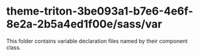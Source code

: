 # theme-triton-3be093a1-b7e6-4e6f-8e2a-2b5a4ed1f00e/sass/var

This folder contains variable declaration files named by their component class.

